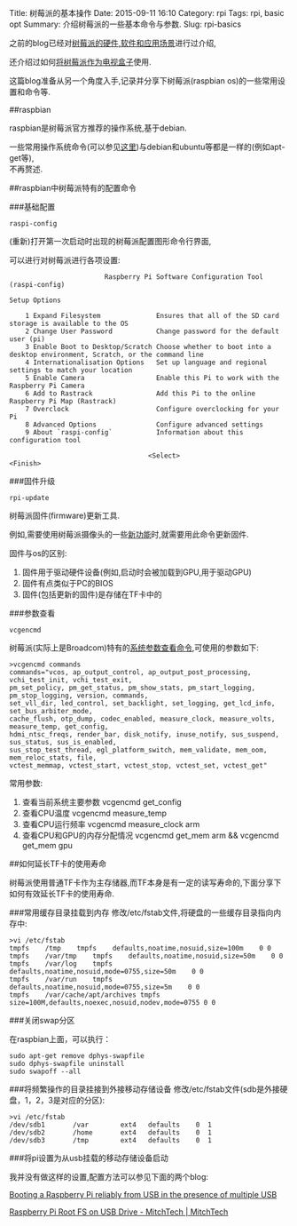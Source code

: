 Title: 树莓派的基本操作
Date: 2015-09-11 16:10
Category: rpi
Tags: rpi, basic opt
Summary: 介绍树莓派的一些基本命令与参数.
Slug: rpi-basics

之前的blog已经对[树莓派的硬件,软件和应用场景](<{filename}/rpi/my-raspberry-pi-2.md> "my-raspberry-pi-2")进行过介绍,

还介绍过如何[将树莓派作为电视盒子](<{filename}/rpi/make-rpi-home-media-center.md> "make-rpi-home-media-center")使用.

这篇blog准备从另一个角度入手,记录并分享下树莓派(raspbian os)的一些常用设置和命令等.

##raspbian

raspbian是树莓派官方推荐的操作系统,基于debian.

一些常用操作系统命令(可以参见[这里](https://www.raspberrypi.org/documentation/linux/usage/commands.md ""))与debian和ubuntu等都是一样的(例如apt-get等),  
不再赘述.

##raspbian中树莓派特有的配置命令

###基础配置
````
raspi-config
````
(重新)打开第一次启动时出现的树莓派配置图形命令行界面,

可以进行对树莓派进行各项设置:
````
                        Raspberry Pi Software Configuration Tool (raspi-config)

Setup Options

    1 Expand Filesystem              Ensures that all of the SD card storage is available to the OS
    2 Change User Password           Change password for the default user (pi)
    3 Enable Boot to Desktop/Scratch Choose whether to boot into a desktop environment, Scratch, or the command line
    4 Internationalisation Options   Set up language and regional settings to match your location
    5 Enable Camera                  Enable this Pi to work with the Raspberry Pi Camera
    6 Add to Rastrack                Add this Pi to the online Raspberry Pi Map (Rastrack)
    7 Overclock                      Configure overclocking for your Pi
    8 Advanced Options               Configure advanced settings
    9 About `raspi-config`           Information about this configuration tool

                                   <Select>                                  <Finish>
````

###固件升级
````
rpi-update
````
树莓派固件(firmware)更新工具.

例如,需要使用树莓派摄像头的一些[新功能](https://www.raspberrypi.org/blog/new-camera-mode-released/ "")时,就需要用此命令更新固件.

固件与os的区别:

1. 固件用于驱动硬件设备(例如,启动时会被加载到GPU,用于驱动GPU)
2. 固件有点类似于PC的BIOS
3. 固件(包括更新的固件)是存储在TF卡中的

###参数查看
````
vcgencmd 
````

树莓派(实际上是Broadcom)特有的[系统参数查看命令](http://elinux.org/RPI_vcgencmd_usage ""),可使用的参数如下:

````
>vcgencmd commands
commands="vcos, ap_output_control, ap_output_post_processing, vchi_test_init, vchi_test_exit,
pm_set_policy, pm_get_status, pm_show_stats, pm_start_logging, pm_stop_logging, version, commands,
set_vll_dir, led_control, set_backlight, set_logging, get_lcd_info, set_bus_arbiter_mode,
cache_flush, otp_dump, codec_enabled, measure_clock, measure_volts, measure_temp, get_config,
hdmi_ntsc_freqs, render_bar, disk_notify, inuse_notify, sus_suspend, sus_status, sus_is_enabled,
sus_stop_test_thread, egl_platform_switch, mem_validate, mem_oom, mem_reloc_stats, file,
vctest_memmap, vctest_start, vctest_stop, vctest_set, vctest_get"
````  

常用参数:

1. 查看当前系统主要参数 vcgencmd get_config
2. 查看CPU温度 vcgencmd measure_temp
3. 查看CPU运行频率 vcgencmd measure_clock arm
4. 查看CPU和GPU的内存分配情况 vcgencmd get_mem arm && vcgencmd get_mem gpu

##如何延长TF卡的使用寿命

树莓派使用普通TF卡作为主存储器,而TF本身是有一定的读写寿命的,下面分享下如何有效延长TF卡的使用寿命.

###常用缓存目录挂载到内存
修改/etc/fstab文件,将硬盘的一些缓存目录指向内存中:
````
>vi /etc/fstab
tmpfs    /tmp    tmpfs    defaults,noatime,nosuid,size=100m    0 0
tmpfs    /var/tmp    tmpfs    defaults,noatime,nosuid,size=50m    0 0
tmpfs    /var/log    tmpfs    defaults,noatime,nosuid,mode=0755,size=50m    0 0
tmpfs    /var/run    tmpfs    defaults,noatime,nosuid,mode=0755,size=5m    0 0
tmpfs    /var/cache/apt/archives tmpfs size=100M,defaults,noexec,nosuid,nodev,mode=0755 0 0
````

###关闭swap分区

在raspbian上面，可以执行：
````
sudo apt-get remove dphys-swapfile
sudo dphys-swapfile uninstall
sudo swapoff --all
````

###将频繁操作的目录挂接到外接移动存储设备
修改/etc/fstab文件(sdb是外接硬盘，1，2，3是对应的分区):

````
>vi /etc/fstab
/dev/sdb1       /var        ext4   defaults    0  1
/dev/sdb2       /home       ext4   defaults    0  1
/dev/sdb3       /tmp        ext4   defaults    0  1

````

###将pi设置为从usb挂载的移动存储设备启动

我并没有做这样的设置,配置方法可以参见下面的两个blog:

[Booting a Raspberry Pi reliably from USB in the presence of multiple USB](http://blog.krastanov.org/2014/01/30/booting-pi-reliably-from-usb/ "")

[Raspberry Pi Root FS on USB Drive - MitchTech | MitchTech](http://mitchtech.net/raspberry-pi-root-fs-on-usb-drive/ "")
